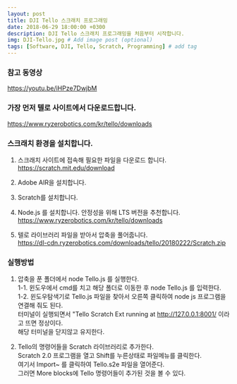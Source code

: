 ```yaml
---
layout: post
title: DJI Tello 스크래치 프로그래밍
date: 2018-06-29 18:00:00 +0300
description: DJI Tello 스크래치 프로그래밍을 처음부터 시작합니다.
img: DJI-Tello.jpg # Add image post (optional)
tags: [Software, DJI, Tello, Scratch, Programming] # add tag
---
```


### 참고 동영상
https://youtu.be/iHPze7DwjbM   

### 가장 먼저 텔로 사이트에서 다운로드합니다.
https://www.ryzerobotics.com/kr/tello/downloads

### 스크래치 환경을 설치합니다.
1. 스크래치 사이트에 접속해 필요한 파일을 다운로드 합니다.   
   https://scratch.mit.edu/download
2. Adobe AIR을 설치합니다.
3. Scratch를 설치합니다.
4. Node.js 를 설치합니다. 안정성을 위해 LTS 버전을 추천합니다.
   https://www.ryzerobotics.com/kr/tello/downloads   

5. 텔로 라이브러리 파일을 받아서 압축을 풀어줍니다.   
   https://dl-cdn.ryzerobotics.com/downloads/tello/20180222/Scratch.zip
   
### 실행방법
1. 압축을 푼 폴더에서 node Tello.js 를 실행한다.   
   1-1. 윈도우에서 cmd를 치고 해당 폴더로 이동한 후 node Tello.js 를 입력한다.   
   1-2. 윈도우탐색기로 Tello.js 파일을 찾아서 오른쪽 클릭하여 node js 프로그램을 연결해 줘도 된다.   
   터미널이 실행되면서 "Tello Scratch Ext running at http://127.0.0.1:8001/ 이라고 뜨면 정상이다.   
   해당 터미널을 닫지않고 유지한다.    
   
2. Tello의 명령어들을 Scratch 라이브러리로 추가한다.    
   Scratch 2.0 프로그램을 열고 Shift를 누른상태로 파일메뉴를 클릭한다.   
   여기서 Import~ 를 클릭하여 Tello.s2e 파일을 열어준다.   
   그러면 More blocks에 Tello 명령어들이 추가된 것을 볼 수 있다.   
   
